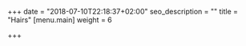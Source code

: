 +++
date = "2018-07-10T22:18:37+02:00"
seo_description = ""
title = "Hairs"
[menu.main]
weight = 6

+++
